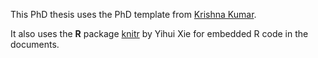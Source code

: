 This PhD thesis uses the PhD template from [Krishna Kumar](https://github.com/kks32/PhDThesisLyX).

It also uses the __R__ package [knitr](http://yihui.name/knitr/) by Yihui Xie for embedded R code in the documents.

